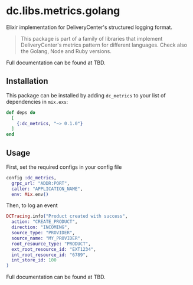 # dc.libs.metrics.golang

Elixir implementation for DeliveryCenter's structured logging format.

> This package is part of a family of libraries that implement DeliveryCenter's metrics pattern  for different languages. 
Check also the Golang, Node and Ruby versions.

Full documentation can be found at TBD.

## Installation

This package can be installed by adding `dc_metrics` to your list of dependencies in `mix.exs`:

```elixir
def deps do
  [
    {:dc_metrics, "~> 0.1.0"}
  ]
end
```

## Usage

First, set the required configs in your config file

```elixir
config :dc_metrics,
  grpc_url: "ADDR:PORT",
  caller: "APPLICATION_NAME",
  env: Mix.env()
```

Then, to log an event

```elixir
DCTracing.info("Product created with success",
  action: "CREATE_PRODUCT",
  direction: "INCOMING",
  source_type: "PROVIDER",
  source_name: "MY_PROVIDER",
  root_resource_type: "PRODUCT",
  ext_root_resource_id: "EXT1234",
  int_root_resource_id: "6789",
  int_store_id: 100
)
```

Full documentation can be found at TBD.